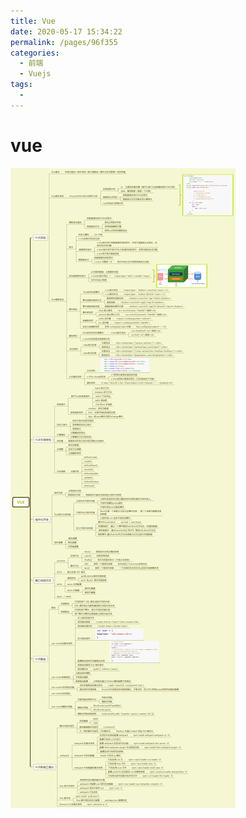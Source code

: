 ```yaml
---
title: Vue
date: 2020-05-17 15:34:22
permalink: /pages/96f355
categories: 
  - 前端
  - Vuejs
tags: 
  - 
---
```

# vue

![vue](../img/vue.png)